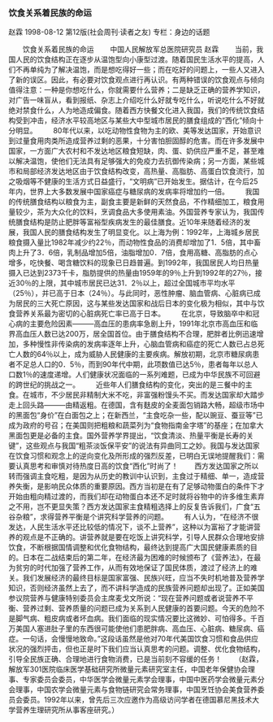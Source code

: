 ### 饮食关系着民族的命运
赵霖
1998-08-12
第12版(社会周刊·读者之友)
专栏：身边的话题

　　饮食关系着民族的命运
　　中国人民解放军总医院研究员  赵霖
　　当前，我国人民的饮食结构正在逐步从温饱型向小康型过渡。随着国民生活水平的提高，人们不再单纯为了解决温饱，而是想吃得好一些；而在吃好的问题上，一些人又进入了新的误区。因此，有必要对饮食观点进行再认识。有两种错误的饮食观点与倾向值得注意：一种是你想吃什么，你就需要什么营养；二是缺乏正确的营养学知识，对广告一味盲从，看到报纸、杂志上介绍吃什么好就专吃什么，听说吃什么不好就绝对禁食什么，人为地造成偏食。随着西方快餐文化进入我国，我们的传统饮食结构受到冲击，经济水平较高地区与某些大中型城市居民的膳食组成的“西化”倾向十分明显。
　　80年代以来，以吃动物性食物为主的欧、美等发达国家，开始意识到过量食用肉类所造成营养过剩的恶果，十分害怕胆固醇的危害。而在许多发展中国家，一方面广大农村和不发达地区粮食短缺，肉、蛋、奶供应严重不足，甚至难以解决温饱，使他们无法具有足够强大的免疫力去抗御传染病；另一方面，某些城市和局部经济发达地区由于饮食结构改变，高热量、高脂肪、高蛋白饮食流行，加之吸烟等不健康的生活方式日益盛行，“文明病”已开始发生。据估计，在今后25年内，世界上大多数发展中国家癌症与糖尿病的发病率将增加约一倍。
　　我国的传统膳食结构以粮食为主，副食主要是新鲜的天然食品，不作精细加工，粮食用量较少，茶为大众化的饮料，烹调食品大多使用素油。外国营养专家认为，我国传统膳食结构是防止肥胖等富裕型疾病发生的最佳膳食。近10年来随着经济的发展，我国人民的膳食结构发生了明显变化。以上海为例：1992年，上海城乡居民粮食摄入量比1982年减少约22％，而动物性食品的消费却增加了1．5倍，其中畜肉上升了3．6倍，乳制品增加5倍，油脂增加0．7倍，食用高糖、高脂肪的点心增多，吃快餐、喝含糖饮料的现象已日趋普遍。到1992年，我国居民人均日热量摄入已达到2373千卡，脂肪提供的热量由1959年的9％上升到1992年的27％，接近30％的上限，其中城市居民已达31．2％以上，超过全国城市平均水平（25％），并已高于日本（24％）。与此同时，恶性肿瘤、脑血管病、心脏病已成为居民的三大死亡原因，这与某些发达国家和战后日本的变化极为相似，其中与饮食营养关系最为密切的心脏病死亡率已高于日本。
　　在北京，导致脑卒中和冠心病的主要危险因素———高血压的患病率急剧上升，1991年北京市高血压和临界高血压人数已达200万，居全国首位。由于膳食结构不合理，肥胖者比例迅速增加，多种慢性非传染病的发病率逐年上升，心脑血管病和癌症的死亡人数已占总死亡人数的64％以上，成为威胁人民健康的主要疾病。解放初期，北京市糖尿病患者不足总人口的0．5％，而到90年代中期，此项数值已达5％，患者每年以总人口数1％的速度递增。人们健康状况面临的一系列难题，已成为中华民族不可回避的跨世纪的挑战之一。
　　近些年人们膳食结构的变化，突出的是三餐中的主食。在城市，不少居民非精制大米不吃，非富强粉馒头不买。而发达国家却大踏步走上回头路———由精返粗。在德国，含有麸皮的全麦面包销路大畅，超级市场中的黑面包“身价”在白面包之上；在新西兰，“主食吃杂一些，配以豌豆、蚕豆等”已成为政府的号召；在美国则把粗粮和蔬菜列为“食物指南金字塔”的基座；在加拿大黑面包更是必备的主食。国外营养学界提出，“饮食清淡、热量平衡是长寿的关键”，这些观点与我国“粗茶淡饭保平安”的说法有异曲同工之妙。我国与发达国家在饮食习惯和观念上的逆向变化及所形成的强烈反差，已明白无误地提醒我们：需要认真思考和审慎对待热度日高的饮食“西化”时尚了！
　　西方发达国家之所以转而强调主食吃粗，是因为从历史的教训中认识到，主食过于精细、单一，造成营养失衡，是影响民众体质的重要原因。西方当初是在有了足够动物蛋白的条件下才开始由粗向精过渡的，而我们却在动物蛋白本还不足时就将谷物中的许多维生素弃之不用，岂不更显失策？西方发达国家主食精粗选择上的反复告诉我们，广食“五谷杂粮”，求得营养平衡是个讲究科学营养的问题。
　　有人认为，“在经济不很发达，人民生活水平还比较低的情况下，谈不上营养”，这种以为富裕了才能讲营养的观点是不正确的。讲营养就是要在吃饭上讲究科学，引导人民群众合理地安排饮食，不断根据国情调整和优化食物结构，最终达到提高广大国民健康素质的目的。日本在二战结束后的第二年，在经济最为困难的时候颁布了《营养法》，在最为贫穷的时代加强了营养工作，从而有效地保证了国民体质，渡过了经济上的难关。我们发展经济的最终目标是国家富强、民族兴旺，应当不失时机地普及营养学知识，否则经济虽然上去了，而不讲科学造成的民族营养问题却出现了。正如美国参议院营养与健康特别委员会主席麦戈文所说：“现在营养问题或者说营养不平衡、营养过剩、营养质量的问题已成为关系到人民健康的首要问题。今天的危险不是脚气病、粗皮病或者坏血病。我们面临的现实情况要比这微妙、可怕得多。千百万美国人塞进肚子里的东西很可能使他们患肥胖病、高血压、心脏病、糖尿病、癌症。一句话，会慢慢地致命。”这段话虽然是他对70年代美国饮食习惯和食品供应状况的强烈抨击，但也正是时下我们应当认真思考的问题。调整、优化食物结构，引导全民族正确、合理地进行食物消费，已是当前刻不容缓的任务！
　　（赵霖，解放军301医院临床医学基础研究所微量元素研究室主任，中国老年保健协会理事、专家委员会委员，中华医学会微量元素学会理事，中国中医药学会微量元素分会理事，中国农学会微量元素与食物链研究会常务理事，中国烹饪协会美食营养委员会委员。1992年以来，曾先后三次应邀作为高级访问学者在德国慕尼黑技术大学营养生理研究所从事客座研究。）
